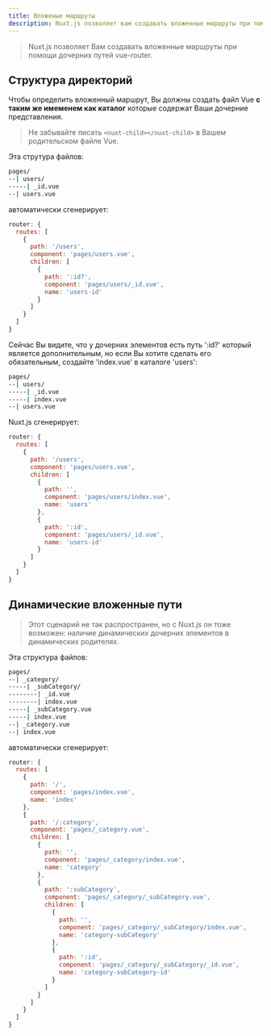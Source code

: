 ```yaml
---
title: Вложеные маршруты
description: Nuxt.js позволяет вам создавать вложенные маршруты при помощи дочерних путей vue-router.
---
```


> Nuxt.js позволяет Вам создавать вложенные маршруты при помощи дочерних путей vue-router.

## Структура директорий
Чтобы определить вложенный маршрут, Вы должны создать файл Vue **с таким же имеменем как каталог** которые содержат Ваши дочерние представления.
> Не забывайте писать `<nuxt-child></nuxt-child>` в Вашем родительском файле Vue.

Эта струтура файлов:

```bash
pages/
--| users/
-----| _id.vue
--| users.vue
```
автоматически сгенерирует:

```js
router: {
  routes: [
    {
      path: '/users',
      component: 'pages/users.vue',
      children: [
        {
          path: ':id?',
          component: 'pages/users/_id.vue',
          name: 'users-id'
        }
      ]
    }
  ]
}
```
Сейчас Вы видите, что у дочерних элементов есть путь ':id?' который является дополнительным, но если Вы хотите сделать его обязательным, создайте 'index.vue' в каталоге 'users':

```bash
pages/
--| users/
-----| _id.vue
-----| index.vue
--| users.vue
```

Nuxt.js сгенерирует:

```js
router: {
  routes: [
    {
      path: '/users',
      component: 'pages/users.vue',
      children: [
        {
          path: '',
          component: 'pages/users/index.vue',
          name: 'users'
        },
        {
          path: ':id',
          component: 'pages/users/_id.vue',
          name: 'users-id'
        }
      ]
    }
  ]
}
```

## Динамические вложенные пути
> Этот сценарий не так распространен, но с Nuxt.js он тоже возможен: наличие динамических дочерних элементов в динамических родителях.

Эта структура файлов:

```bash
pages/
--| _category/
-----| _subCategory/
--------| _id.vue
--------| index.vue
-----| _subCategory.vue
-----| index.vue
--| _category.vue
--| index.vue
```

автоматически сгенерирует:

```js
router: {
  routes: [
    {
      path: '/',
      component: 'pages/index.vue',
      name: 'index'
    },
    {
      path: '/:category',
      component: 'pages/_category.vue',
      children: [
        {
          path: '',
          component: 'pages/_category/index.vue',
          name: 'category'
        },
        {
          path: ':subCategory',
          component: 'pages/_category/_subCategory.vue',
          children: [
            {
              path: '',
              component: 'pages/_category/_subCategory/index.vue',
              name: 'category-subCategory'
            },
            {
              path: ':id',
              component: 'pages/_category/_subCategory/_id.vue',
              name: 'category-subCategory-id'
            }
          ]
        }
      ]
    }
  ]
}
```
